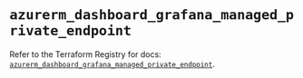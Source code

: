 # `azurerm_dashboard_grafana_managed_private_endpoint`

Refer to the Terraform Registry for docs: [`azurerm_dashboard_grafana_managed_private_endpoint`](https://registry.terraform.io/providers/hashicorp/azurerm/4.20.0/docs/resources/dashboard_grafana_managed_private_endpoint).
